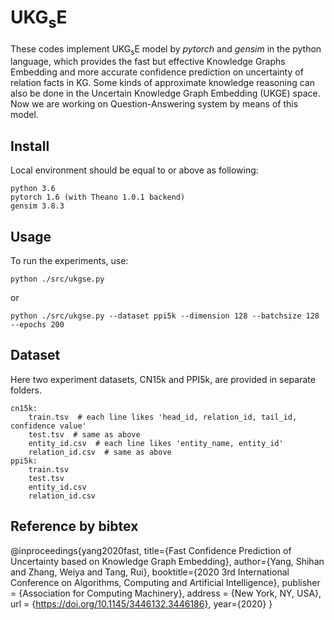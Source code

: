 # UKG<sub>s</sub>E
These codes implement UKG<sub>s</sub>E model by *pytorch* and *gensim* in the python language, which provides the fast but effective Knowledge Graphs Embedding and more accurate confidence prediction on uncertainty of relation facts in KG. Some kinds of approximate knowledge reasoning can also be done in the Uncertain Knowledge Graph Embedding (UKGE) space. Now we are working on Question-Answering system by means of this model.

## Install
Local environment should be equal to or above as following:

    python 3.6
    pytorch 1.6 (with Theano 1.0.1 backend)
    gensim 3.8.3

## Usage
To run the experiments, use:

    python ./src/ukgse.py
    
or 

    python ./src/ukgse.py --dataset ppi5k --dimension 128 --batchsize 128 --epochs 200
    
## Dataset
Here two experiment datasets, CN15k and PPI5k, are provided in separate folders.

    cn15k:
        train.tsv  # each line likes 'head_id, relation_id, tail_id, confidence value'
        test.tsv  # same as above
        entity_id.csv  # each line likes 'entity_name, entity_id'
        relation_id.csv  # same as above
    ppi5k:
        train.tsv
        test.tsv
        entity_id.csv
        relation_id.csv

## Reference by bibtex
@inproceedings{yang2020fast,
  title={Fast Confidence Prediction of Uncertainty based on Knowledge Graph Embedding},
  author={Yang, Shihan and Zhang, Weiya and Tang, Rui},
  booktitle={2020 3rd International Conference on Algorithms, Computing and Artificial Intelligence},
  publisher = {Association for Computing Machinery},
  address = {New York, NY, USA},
  url = {https://doi.org/10.1145/3446132.3446186},
  year={2020}
}
